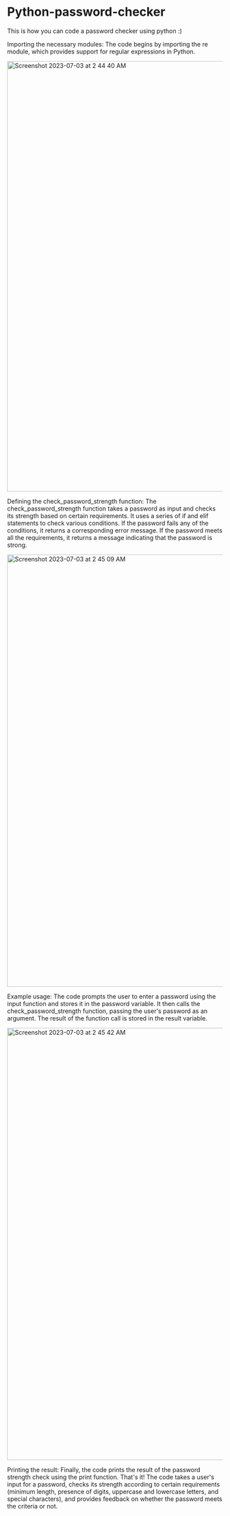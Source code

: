 # Python-password-checker
This is how you can code a password checker using python :)



Importing the necessary modules:
The code begins by importing the re module, which provides support for regular expressions in Python.

<img width="1005" alt="Screenshot 2023-07-03 at 2 44 40 AM" src="https://github.com/dormorr993310/Python-password-checker/assets/138055368/6bf5e4b2-52e4-4201-9377-8cf7e3331e14">



Defining the check_password_strength function:
The check_password_strength function takes a password as input and checks its strength based on certain requirements.
It uses a series of if and elif statements to check various conditions.
If the password fails any of the conditions, it returns a corresponding error message.
If the password meets all the requirements, it returns a message indicating that the password is strong.

<img width="1009" alt="Screenshot 2023-07-03 at 2 45 09 AM" src="https://github.com/dormorr993310/Python-password-checker/assets/138055368/9acba10b-ba4f-4970-95fa-dbfd6c2a443f">


Example usage:
The code prompts the user to enter a password using the input function and stores it in the password variable.
It then calls the check_password_strength function, passing the user's password as an argument.
The result of the function call is stored in the result variable.

<img width="1009" alt="Screenshot 2023-07-03 at 2 45 42 AM" src="https://github.com/dormorr993310/Python-password-checker/assets/138055368/ecfacdf5-3d4c-47aa-8b72-e1be604e085e">



Printing the result:
Finally, the code prints the result of the password strength check using the print function.
That's it! The code takes a user's input for a password, checks its strength according to certain requirements (minimum length, presence of digits, uppercase and lowercase letters, and special characters), and provides feedback on whether the password meets the criteria or not.
